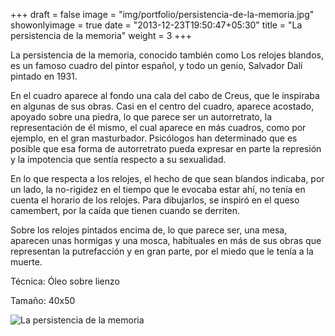 +++
draft = false
image = "img/portfolio/persistencia-de-la-memoria.jpg"
showonlyimage = true
date = "2013-12-23T19:50:47+05:30"
title = "La persistencia de la memoria"
weight = 3
+++

La persistencia de la memoria, conocido también como Los relojes blandos, es un famoso cuadro del pintor español, y todo un genio, Salvador Dalí pintado en 1931.
<!--more-->

En el cuadro aparece al fondo una cala del cabo de Creus, que le inspiraba en algunas de sus obras. Casi en el centro del cuadro, aparece acostado, apoyado sobre una piedra, lo que parece ser un autorretrato, la representación de él mismo, el cual aparece en más cuadros, como por ejemplo, en el gran masturbador. Psicólogos han determinado que es posible que esa forma de autorretrato pueda expresar en parte la represión y la impotencia que sentía respecto a su sexualidad.

En lo que respecta a los relojes, el hecho de que sean blandos indicaba, por un lado, la no-rigidez en el tiempo que le evocaba estar ahí, no tenía en cuenta el horario de los relojes. Para dibujarlos, se inspiró en el queso camembert, por la caída que tienen cuando se derriten.

Sobre los relojes pintados encima de, lo que parece ser, una mesa, aparecen unas hormigas y una mosca, habituales en más de sus obras que representan la putrefacción y en gran parte, por el miedo que le tenía a la muerte.

Técnica: Óleo sobre lienzo

Tamaño: 40x50

![La persistencia de la memoria](/img/portfolio/persistencia-de-la-memoria.jpg)

